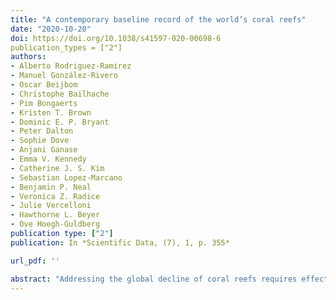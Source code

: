 ```yaml
---
title: "A contemporary baseline record of the world’s coral reefs"
date: "2020-10-20"
doi: https://doi.org/10.1038/s41597-020-00698-6
publication_types = ["2"]
authors: 
- Alberto Rodriguez-Ramirez
- Manuel González-Rivero
- Oscar Beijbom
- Christophe Bailhache
- Pim Bongaerts
- Kristen T. Brown
- Dominic E. P. Bryant
- Peter Dalton
- Sophie Dove
- Anjani Ganase
- Emma V. Kennedy
- Catherine J. S. Kim
- Sebastian Lopez-Marcano
- Benjamin P. Neal
- Veronica Z. Radice
- Julie Vercelloni
- Hawthorne L. Beyer
- Ove Hoegh-Guldberg
publication type: ["2"]
publication: In *Scientific Data, (7), 1, p. 355*

url_pdf: '' 

abstract: "Addressing the global decline of coral reefs requires effective actions from managers, policymakers and society as a whole. Coral reef scientists are therefore challenged with the task of providing prompt and relevant inputs for science-based decision-making. Here, we provide a baseline dataset, covering 1300 km of tropical coral reef habitats globally, and comprised of over one million geo-referenced, high-resolution photo-quadrats analysed using artificial intelligence to automatically estimate the proportional cover of benthic components. The dataset contains information on five major reef regions, and spans 2012–2018, including surveys before and after the 2016 global bleaching event. The taxonomic resolution attained by image analysis, as well as the spatially explicit nature of the images, allow for multi-scale spatial analyses, temporal assessments (decline and recovery), and serve for supporting image recognition developments. This standardised dataset across broad geographies offers a significant contribution towards a sound baseline for advancing our understanding of coral reef ecology and thereby taking collective and informed actions to mitigate catastrophic losses in coral reefs worldwide."
---
```

